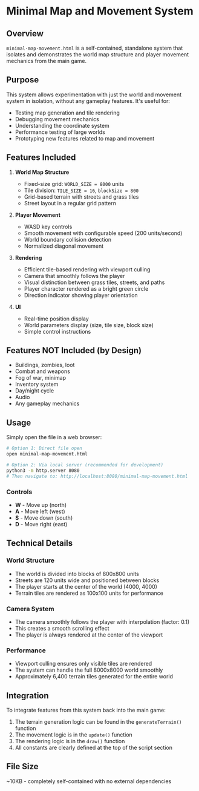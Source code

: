 # Minimal Map and Movement System

## Overview

`minimal-map-movement.html` is a self-contained, standalone system that isolates and demonstrates the world map structure and player movement mechanics from the main game.

## Purpose

This system allows experimentation with just the world and movement system in isolation, without any gameplay features. It's useful for:
- Testing map generation and tile rendering
- Debugging movement mechanics
- Understanding the coordinate system
- Performance testing of large worlds
- Prototyping new features related to map and movement

## Features Included

1. **World Map Structure**
   - Fixed-size grid: `WORLD_SIZE = 8000` units
   - Tile division: `TILE_SIZE = 16`, `blockSize = 800`
   - Grid-based terrain with streets and grass tiles
   - Street layout in a regular grid pattern

2. **Player Movement**
   - WASD key controls
   - Smooth movement with configurable speed (200 units/second)
   - World boundary collision detection
   - Normalized diagonal movement

3. **Rendering**
   - Efficient tile-based rendering with viewport culling
   - Camera that smoothly follows the player
   - Visual distinction between grass tiles, streets, and paths
   - Player character rendered as a bright green circle
   - Direction indicator showing player orientation

4. **UI**
   - Real-time position display
   - World parameters display (size, tile size, block size)
   - Simple control instructions

## Features NOT Included (by Design)

- Buildings, zombies, loot
- Combat and weapons
- Fog of war, minimap
- Inventory system
- Day/night cycle
- Audio
- Any gameplay mechanics

## Usage

Simply open the file in a web browser:

```bash
# Option 1: Direct file open
open minimal-map-movement.html

# Option 2: Via local server (recommended for development)
python3 -m http.server 8080
# Then navigate to: http://localhost:8080/minimal-map-movement.html
```

### Controls

- **W** - Move up (north)
- **A** - Move left (west)
- **S** - Move down (south)
- **D** - Move right (east)

## Technical Details

### World Structure

- The world is divided into blocks of 800x800 units
- Streets are 120 units wide and positioned between blocks
- The player starts at the center of the world (4000, 4000)
- Terrain tiles are rendered as 100x100 units for performance

### Camera System

- The camera smoothly follows the player with interpolation (factor: 0.1)
- This creates a smooth scrolling effect
- The player is always rendered at the center of the viewport

### Performance

- Viewport culling ensures only visible tiles are rendered
- The system can handle the full 8000x8000 world smoothly
- Approximately 6,400 terrain tiles generated for the entire world

## Integration

To integrate features from this system back into the main game:
1. The terrain generation logic can be found in the `generateTerrain()` function
2. The movement logic is in the `update()` function
3. The rendering logic is in the `draw()` function
4. All constants are clearly defined at the top of the script section

## File Size

~10KB - completely self-contained with no external dependencies

